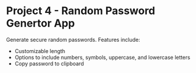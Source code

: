 # Project 4 - Random Password Genertor App

Generate secure random passwords. Features include:

- Customizable length
- Options to include numbers, symbols, uppercase, and lowercase letters
- Copy password to clipboard
